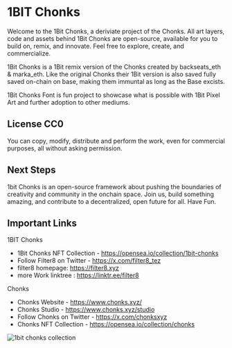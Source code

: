 # 1BIT Chonks

Welcome to the 1Bit Chonks, a deriviate project of the Chonks. All art layers, code and assets behind 1Bit Chonks are open-source, available for you to build on, remix, and innovate. Feel free to explore, create, and commercialize.

1Bit Chonks is a 1Bit remix version of the Chonks created by backseats_eth & marka_eth. Like the original Chonks their 1Bit version is also saved fully saved on-chain on base, making them immuntal as long as the Base excists.

1Bit Chonks Font is fun project to showcase what is possible with 1Bit Pixel Art and further adoption to other mediums. 


## License CC0

You can copy, modify, distribute and perform the work, even for commercial purposes, all without asking permission.

## Next Steps
1bit Chonks is an open-source framework about pushing the boundaries of creativity and community in the onchain space. Join us, build something amazing, and contribute to a decentralized, open future for all. Have Fun. 


## Important Links

1BIT Chonks
* 1Bit Chonks NFT Collection - https://opensea.io/collection/1bit-chonks
* Follow Filter8 on Twitter - https://x.com/filter8_tez
* filter8 homepage: https://filter8.xyz
* more Work linktree : https://linktr.ee/filter8

Chonks
* Chonks Website - https://www.chonks.xyz/
* Chonks Studio - https://www.chonks.xyz/studio
* Follow Chonks on Twitter - https://x.com/chonksxyz
* Chonks NFT Collection - https://opensea.io/collection/chonks

![1bit chonks collection](https://github.com/user-attachments/assets/b46ba7e9-2af5-4fe6-a906-c2cf9201230f)
